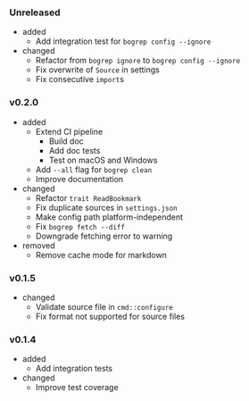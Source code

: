 <!-- markdownlint-disable MD041 MD034 -->

### Unreleased

- added
  - Add integration test for `bogrep config --ignore`
- changed
  - Refactor from `bogrep ignore` to `bogrep config --ignore`
  - Fix overwrite of `Source` in settings
  - Fix consecutive `import`s

### v0.2.0

- added
  - Extend CI pipeline
    - Build doc
    - Add doc tests
    - Test on macOS and Windows
  - Add `--all` flag for `bogrep clean`
  - Improve documentation
- changed
  - Refactor `trait ReadBookmark`
  - Fix duplicate sources in `settings.json`
  - Make config path platform-independent
  - Fix `bogrep fetch --diff`
  - Downgrade fetching error to warning
- removed
  - Remove cache mode for markdown

### v0.1.5

- changed
  - Validate source file in `cmd::configure`
  - Fix format not supported for source files

### v0.1.4

- added
  - Add integration tests
- changed
  - Improve test coverage

